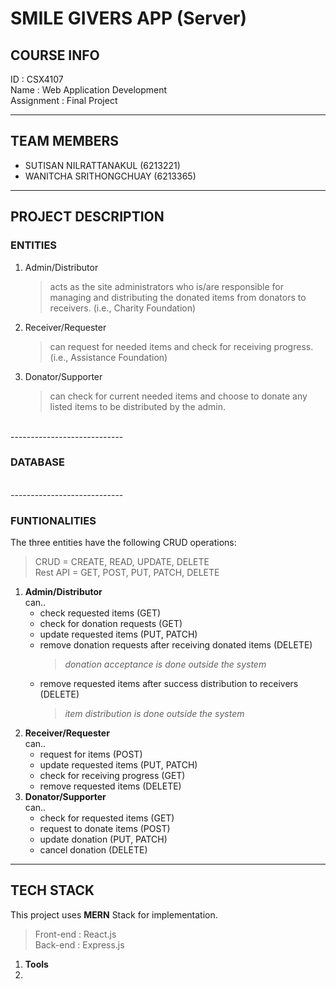 # SMILE GIVERS APP (Server)

## COURSE INFO
ID : CSX4107 <br />
Name : Web Application Development <br />
Assignment : Final Project

----------------------------------------------------

## TEAM MEMBERS 
- SUTISAN NILRATTANAKUL (6213221) <br />
- WANITCHA SRITHONGCHUAY (6213365) 

----------------------------------------------------

## PROJECT DESCRIPTION
### ENTITIES
1. Admin/Distributor 
   > acts as the site administrators who is/are responsible for managing and distributing the donated items from donators to receivers. (i.e., Charity Foundation)
2. Receiver/Requester  
   > can request for needed items and check for receiving progress. (i.e., Assistance Foundation)
3. Donator/Supporter
   > can check for current needed items and choose to donate any listed items to be distributed by the admin.

<br /> ----------------------------

### DATABASE

<br /> ----------------------------

### FUNTIONALITIES
The three entities have the following CRUD operations:
> CRUD = CREATE, READ, UPDATE, DELETE <br />
> Rest API = GET, POST, PUT, PATCH, DELETE
1. **Admin/Distributor** <br />
   can..
   - check requested items (GET)
   - check for donation requests (GET)
   - update requested items (PUT, PATCH)
   - remove donation requests after receiving donated items (DELETE) 
     > *donation acceptance is done outside the system*
   - remove requested items after success distribution to receivers (DELETE) <br />
     > *item distribution is done outside the system*
2. **Receiver/Requester** <br />
   can..
   - request for items (POST)
   - update requested items (PUT, PATCH)
   - check for receiving progress (GET)
   - remove requested items (DELETE)
3. **Donator/Supporter** <br />
   can..
   - check for requested items (GET)
   - request to donate items (POST)
   - update donation (PUT, PATCH)
   - cancel donation (DELETE)

----------------------------------------------------

## TECH STACK
This project uses **MERN** Stack for implementation.
> Front-end : React.js <br />
> Back-end : Express.js

1. **Tools**
2. 
   


